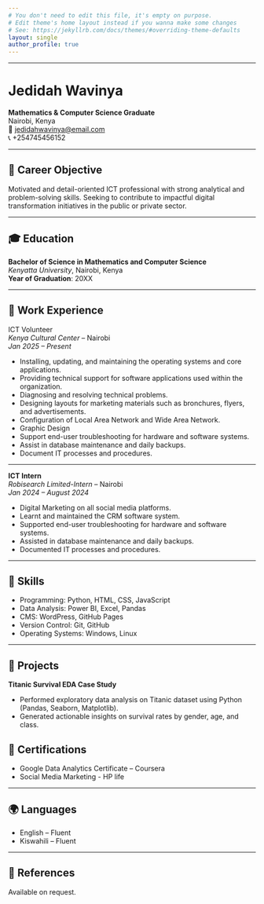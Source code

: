 ```yaml
---
# You don't need to edit this file, it's empty on purpose.
# Edit theme's home layout instead if you wanna make some changes
# See: https://jekyllrb.com/docs/themes/#overriding-theme-defaults
layout: single
author_profile: true
---
```

---

# Jedidah Wavinya

**Mathematics & Computer Science Graduate**  
Nairobi, Kenya  
📧 jedidahwavinya@email.com  
📞 +254745456152  

---

## 🎯 Career Objective

Motivated and detail-oriented ICT professional with strong analytical and problem-solving skills. Seeking to contribute to impactful digital transformation initiatives in the public or private sector.

---

## 🎓 Education

**Bachelor of Science in Mathematics and Computer Science**  
_Kenyatta University_, Nairobi, Kenya  
**Year of Graduation**: 20XX  

---

## 💼 Work Experience

ICT Volunteer  
_Kenya Cultural Center_ – Nairobi  
_Jan 2025 – Present_  
- Installing, updating, and maintaining the operating systems and core applications.
- Providing technical support for software applications used within the organization.
- Diagnosing and resolving technical problems.
- Designing layouts for marketing materials such as bronchures, flyers, and advertisements.
- Configuration of Local Area Network and Wide Area Network.
- Graphic Design
- Support end-user troubleshooting for hardware and software systems.  
- Assist in database maintenance and daily backups.  
- Document IT processes and procedures.  

---
**ICT Intern**  
_Robisearch Limited-Intern_ – Nairobi  
_Jan 2024 – August 2024_  
- Digital Marketing on all social media platforms.
- Learnt and maintained the CRM software system.
- Supported end-user troubleshooting for hardware and software systems.  
- Assisted in database maintenance and daily backups.  
- Documented IT processes and procedures.  

---

## 🧰 Skills

- Programming: Python, HTML, CSS, JavaScript  
- Data Analysis: Power BI, Excel, Pandas  
- CMS: WordPress, GitHub Pages  
- Version Control: Git, GitHub  
- Operating Systems: Windows, Linux  

---

## 🧪 Projects

**Titanic Survival EDA Case Study**  
- Performed exploratory data analysis on Titanic dataset using Python (Pandas, Seaborn, Matplotlib).  
- Generated actionable insights on survival rates by gender, age, and class.


## 📜 Certifications

- Google Data Analytics Certificate – Coursera  
- Social Media Marketing  - HP life   

---

## 🌍 Languages

- English – Fluent  
- Kiswahili – Fluent  

---

## 📄 References

Available on request.
